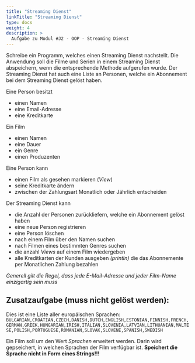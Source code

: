 ```yaml
---
title: "Streaming Dienst"
linkTitle: "Streaming Dienst"
type: docs
weight: 4
description: >
  Aufgabe zu Modul #J2 - OOP - Streaming Dienst
---
```


Schreibe ein Programm, welches einen Streaming Dienst nachstellt. 
Die Anwendung soll die Filme und Serien in einem Streaming Dienst abspeichern,
wenn die entsprechende Methode aufgerufen wurde.
Der Streaming Dienst hat auch eine Liste an Personen,
welche ein Abonnement bei dem Streaming Dienst gelöst haben.


Eine Person besitzt
- einen Namen 
- eine Email-Adresse
- eine Kreditkarte

Ein Film 
- einen Namen 
- eine Dauer
- ein Genre
- einen Produzenten


Eine Person kann
- einen Film als gesehen markieren (*View*)
- seine Kreditkarte ändern
- zwischen der Zahlungsart Monatlich oder Jährlich entscheiden 

Der Streaming Dienst kann
- die Anzahl der Personen zurückliefern, welche ein Abonnement gelöst haben 
- eine neue Person registrieren
- eine Person löschen
- nach einem Film über den Namen suchen
- nach Filmen eines bestimmten Genres suchen
- die anzahl *Views* auf einem Film wiedergeben
- alle Kreditkarten der Kunden ausgeben *(println)* 
  die das Abonnemente per Monatlichen Zahlung bezahlen

*Generell gilt die Regel, dass jede E-Mail-Adresse und jeder Film-Name einzigartig sein muss*


## Zusatzaufgabe (muss nicht gelöst werden):
Dies ist eine Liste aller europäischen Sprachen:
`BULGARIAN,CROATIAN,CZECH,DANISH,DUTCH,ENGLISH,ESTONIAN,FINNISH,FRENCH,GERMAN,GREEK,HUNGARIAN,IRISH,ITALIAN,SLOVENIA,LATVIAN,LITHUANIAN,MALTESE,POLISH,PORTUGUESE,ROMANIAN,SLOVAK,SLOVENE,SPANISH,SWEDISH`

Ein Film soll um den Wert *Sprachen* erweitert werden. Darin wird gepseichert, in welchen Sprachen der Film verfügbar ist.
**Speichert die Sprache nicht in Form eines Strings!!!** 
